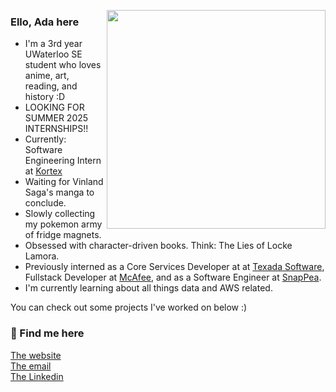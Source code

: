 [//]: # (<img align='right' width='350px' src='https://i.imgur.com/hFasB6C.png'>)
<img align='right' width='350px' src='https://i.imgur.com/hFasB6C.png'>

<h3> Ello, Ada here</h3>
<ul>
<li>I'm a 3rd year UWaterloo SE student who loves anime, art, reading, and history :D</li>
<li>LOOKING FOR SUMMER 2025 INTERNSHIPS!!</li>
<li>Currently: Software Engineering Intern at <a href="https://www.kortex.co/">Kortex</a></li>
<li>Waiting for Vinland Saga's manga to conclude.</li>
<li>Slowly collecting my pokemon army of fridge magnets.</li>
<li>Obsessed with character-driven books. Think: The Lies of Locke Lamora.</li>
<li>Previously interned as a Core Services Developer at at <a href="https://texadasoftware.com/">Texada Software</a>, Fullstack Developer at <a href="https://www.mcafee.com/en-ca/index.html">McAfee</a>, and as a Software Engineer at <a href="https://snappeadesign.com/">SnapPea</a>.</li>
<li>I'm currently learning about all things data and AWS related. </li>
</ul>
You can check out some projects I've worked on below :)

<h3> 🍶 Find me here</h3>
<a href="https://adabingw.github.io/">The website</a><br />
<a href="mailto:abwang@uwaterloo.ca">The email</a><br />
<a href="https://www.linkedin.com/in/adabingw/">The Linkedin</a>
